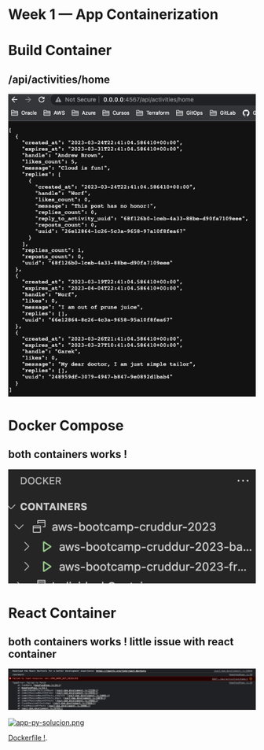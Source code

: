 # Week 1 — App Containerization

# Build Container 
## /api/activities/home
![Message](assets/week-1/ready.png)

# Docker Compose 
## both containers works !  
![Containers](assets/week-1/both.png)


# React Container
## both containers works ! little issue with react container 
![Error](assets/week-1/error.png)


[![app-py-solucion.png](https://i.postimg.cc/TwMwDc33/app-py-solucion.png)](https://postimg.cc/hJscFTmk)


[Dockerfile !]([![Dockerfile.png](https://i.postimg.cc/hvt2bT2H/Dockerfile.png)](https://postimg.cc/R621v65R) ). 
